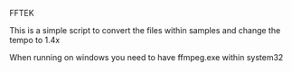 FFTEK

This is a simple script to convert the files within samples and change the tempo to 1.4x


When running on windows you need to have ffmpeg.exe within system32

